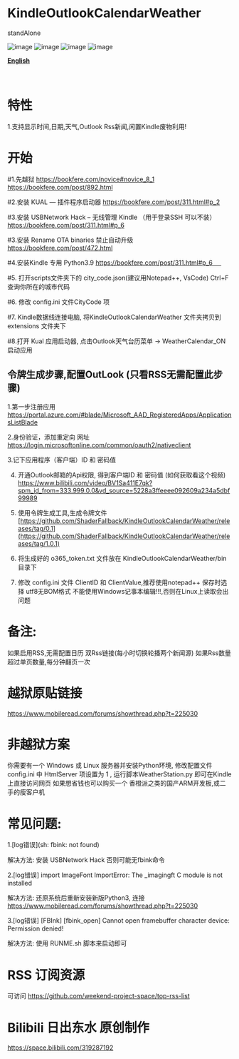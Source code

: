 # KindleOutlookCalendarWeather
 standAlone
 

![image](https://github.com/ShaderFallback/KindleOutlookCalendarWeather/blob/main/image/KindleOutlookCalendar_01.jpg)
![image](https://github.com/ShaderFallback/KindleOutlookCalendarWeather/blob/main/image/KindleOutlookCalendar_03.jpg)
![image](https://github.com/ShaderFallback/KindleOutlookCalendarWeather/blob/main/image/KindleOutlookCalendar_00.jpg)
![image](https://github.com/ShaderFallback/KindleOutlookCalendarWeather/blob/main/image/KindleOutlookCalendar_02.jpg)

**[English](https://github.com/ShaderFallback/KindleOutlookCalendarWeather/blob/main/README_english.md)**

     
# 特性
1.支持显示时间,日期,天气,Outlook Rss新闻,闲置Kindle废物利用!    

# 开始
#1.先越狱
https://bookfere.com/novice#novice_8_1
https://bookfere.com/post/892.html

#2.安装 KUAL — 插件程序启动器
https://bookfere.com/post/311.html#p_2

#3.安装 USBNetwork Hack – 无线管理 Kindle （用于登录SSH 可以不装）
https://bookfere.com/post/311.html#p_6

#3.安装 Rename OTA binaries 禁止自动升级 
https://bookfere.com/post/472.html

#4.安装Kindle 专用 Python3.9
https://bookfere.com/post/311.html#p_6     

#5. 打开scripts文件夹下的 city_code.json(建议用Notepad++, VsCode) Ctrl+F 查询你所在的城市代码

#6. 修改 config.ini 文件CityCode 项

#7. Kindle数据线连接电脑, 将KindleOutlookCalendarWeather 文件夹拷贝到extensions 文件夹下

#8.打开 Kual 应用启动器, 点击Outlook天气台历菜单 -> WeatherCalendar_ON  启动应用


## 令牌生成步骤,配置OutLook (只看RSS无需配置此步骤)                    
1.第一步注册应用
https://portal.azure.com/#blade/Microsoft_AAD_RegisteredApps/ApplicationsListBlade

2.身份验证，添加重定向 网址
https://login.microsoftonline.com/common/oauth2/nativeclient 

3.记下应用程序（客户端）ID 和 密码值

4. 开通Outlook邮箱的Api权限, 得到客户端ID 和 密码值 (如何获取看这个视频)
https://www.bilibili.com/video/BV1Sa411E7qk?spm_id_from=333.999.0.0&vd_source=5228a3ffeeee092609a234a5dbf99989

5. 使用令牌生成工具,生成令牌文件 [https://github.com/ShaderFallback/KindleOutlookCalendarWeather/releases/tag/0.1](https://github.com/ShaderFallback/KindleOutlookCalendarWeather/releases/tag/1.0.1)

6. 将生成好的 o365_token.txt 文件放在 KindleOutlookCalendarWeather/bin  目录下

7. 修改 config.ini 文件 ClientID 和 ClientValue,推荐使用notepad++ 保存时选择 utf8无BOM格式
不能使用Windows记事本编辑!!!,否则在Linux上读取会出问题


# 备注:
如果启用RSS,无需配置日历
双Rss链接(每小时切换轮播两个新闻源)
如果Rss数量超过单页数量,每分钟翻页一次  


# 越狱原贴链接        
https://www.mobileread.com/forums/showthread.php?t=225030

# 非越狱方案    
你需要有一个 Windows  或 Linux 服务器并安装Python环境, 修改配置文件 config.ini 
中 HtmlServer 项设置为 1 , 运行脚本WeatherStation.py 即可在Kindle 上直接访问网页
如果想省钱也可以购买一个 香橙派之类的国产ARM开发板,或二手的瘦客户机

# 常见问题:  
1.[log错误](sh: fbink: not found)

解决方法: 安装 USBNetwork Hack 否则可能无fbink命令

2.[log错误] import ImageFont ImportError: The _imagingft C module is not installed

解决方法: 还原系统后重新安装新版Python3, 连接 https://www.mobileread.com/forums/showthread.php?t=225030

3.[log错误] [FBInk] [fbink_open] Cannot open framebuffer character device: Permission denied!

解决方法: 使用 RUNME.sh 脚本来启动即可

# RSS 订阅资源
可访问 https://github.com/weekend-project-space/top-rss-list

# Bilibili 日出东水 原创制作
https://space.bilibili.com/319287192
